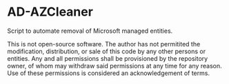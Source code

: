 # AD-AZCleaner
Script to automate removal of Microsoft managed entities.

This is not open-source software. The author has not permitited the modification, distribution, or sale of this code by any other persons or entities. Any and all permissions shall be provisioned by the repository owner, of whom may withdraw said permissions at any time for any reason. Use of these permissions is considered an acknowledgement of terms.
